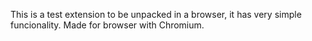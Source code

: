 This is a test extension to be unpacked in a browser, it has very simple funcionality.
Made for browser with Chromium.
